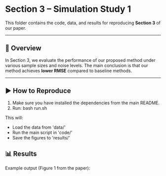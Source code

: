
# Section 3 – Simulation Study 1

This folder contains the code, data, and results for reproducing **Section 3** of our paper.

---

## 📄 Overview
In Section 3, we evaluate the performance of our proposed method under various sample sizes and noise levels.
The main conclusion is that our method achieves **lower RMSE** compared to baseline methods.

---

## ▶️ How to Reproduce
1. Make sure you have installed the dependencies from the main README.
2. Run:
bash run.sh

This will:
- Load the data from 'data/'
- Run the main script in 'code/'
- Save the figures to 'results/'

## 📊 Results
Example output (Figure 1 from the paper):

